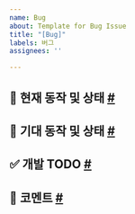 ```yaml
---
name: Bug
about: Template for Bug Issue
title: "[Bug]"
labels: 버그
assignees: ''

---
```


## 📝 현재 동작 및 상태 [#](#current) <span id="current"></span>


## 📍 기대 동작 및 상태 [#](#expected) <span id="expected"></span>


## ✅ 개발 TODO [#](#solutions) <span id="solutions"></span>


## 💬 코멘트 [#](#comments) <span id="comments"></span>
